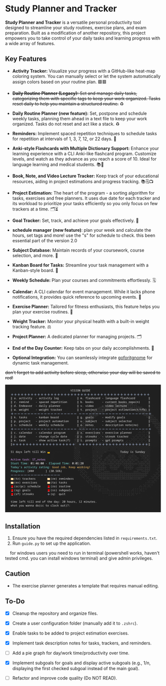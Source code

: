 # Study Planner and Tracker

**Study Planner and Tracker** is a versatile personal productivity tool designed to streamline your study routines, exercise plans, and exam preparation. Built as a modification of another repository, this project empowers you to take control of your daily tasks and learning progress with a wide array of features.

## Key Features

- **Activity Tracker:** Visualize your progress with a GitHub-like heat-map coloring system. You can manually select or let the system automatically assign colors based on your routine plan. 🟩🟥

- ~~**Daily Routine Planner (Legacy):** Set and manage daily tasks, categorizing them with specific tags to keep your work organized. Tasks reset daily to help you maintain a structured routine.~~ ♻️
- **Daily Routine Planner __(new feature)__:** Set, postpone and schedule weekly tasks, planning them ahead in a text file to keep your work organized. Tasks do not reset and act like a stack. ♻️

- **Reminders:** Implement spaced repetition techniques to schedule tasks for repetition at intervals of 1, 3, 7, 12, or 22 days. 🔄

- **Anki-style Flashcards with Multiple Dictionary Support:** Enhance your learning experience with a CLI Anki-like flashcard program. Customize levels, and watch as they advance as you reach a score of 10. Ideal for language learning and medical students. 📚💼

- **Book, Note, and Video Lecture Tracker:** Keep track of your educational resources, aiding in project estimations and progress tracking. 📚🗒️📺

- **Project Estimation:** The heart of the program - a sorting algorithm for tasks, exercises and free planners. It uses due date for each tracker and its workload to prioritize your tasks efficiently so you only focus on few trackers at a time. 🗂️⏳

- **Goal Tracker:** Set, track, and achieve your goals effectively. 🎯

- **schedule manager** __(new feature)__: plan your week and calculate the hours, set tags and more! use the "s" for schedule to check. this been essential part of the version 2.0

- **Subject Database:** Maintain records of your coursework, course selection, and more. 📖

- **Kanban Board for Tasks:** Streamline your task management with a Kanban-style board. 📌

- **Weekly Schedule:** Plan your courses and commitments effortlessly. 🗓️

- **Calendar:** A CLI calendar for event management. While it lacks phone notifications, it provides quick reference to upcoming events. 📆

- **Exercise Planner:** Tailored for fitness enthusiasts, this feature helps you plan your exercise routines. 💪

- **Weight Tracker:** Monitor your physical health with a built-in weight tracking feature. ⚖️

- **Project Planner:** A dedicated planner for managing projects. 🗂️

- **End of the Day Counter:** Keep tabs on your daily accomplishments. 🌆

- **Optional Integration:** You can seamlessly integrate [goforitgnome](https://github.com/Manuel-Kehl/Go-For-It) for dynamic task management.

~~don't forget to add activity before sleep, otherwise your day will be saved to red!~~

![Screenshot](screenshot.png)

## Installation

1. Ensure you have the required dependencies listed in `requirements.txt`.
2. Run `guide.py` to set up the application.

    for windows users you need to run in terminal (powershell works, haven't tested cmd. you can install windows terminal) and give admin privileges.

## Caution

- The exercise planner generates a template that requires manual editing.

## To-Do

- [x] Cleanup the repository and organize files.

- [x] Create a user configuration folder (manually add it to `.zshrc`).

- [x] Enable tasks to be added to project estimation exercises.

- [x] Implement task description notes for tasks, trackers, and reminders.

- [ ] Add a pie graph for day/work time/productivity over time.

- [x] Implement subgoals for goals and display active subgoals (e.g., 1/n, displaying the first checked subgoal instead of the main goal).

- [ ] Refactor and improve code quality (Do NOT READ).
